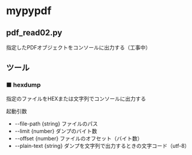 # mypypdf

## pdf_read02.py

指定したPDFオブジェクトをコンソールに出力する（工事中）




## ツール

### ■ hexdump

指定のファイルをHEXまたは文字列でコンソールに出力する

起動引数

* --file-path {string}   ファイルのパス
* --limit {number}       ダンプのバイト数
* --offset {number}      ファイルのオフセット（バイト数）
* --plain-text {string}  ダンプを文字列で出力するときの文字コード（utf-8）
